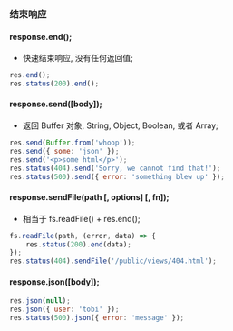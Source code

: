 ### 结束响应
#### response.end();
- 快速结束响应, 没有任何返回值;
```javascript
res.end();
res.status(200).end();
```
#### response.send([body]);
- 返回 Buffer 对象, String, Object, Boolean, 或者 Array;
```javascript
res.send(Buffer.from('whoop'));
res.send({ some: 'json' });
res.send('<p>some html</p>');
res.status(404).send('Sorry, we cannot find that!');
res.status(500).send({ error: 'something blew up' });
```
#### response.sendFile(path [, options] [, fn]);
- 相当于 fs.readFile() + res.end();
```javascript
fs.readFile(path, (error, data) => {
    res.status(200).end(data);
});
res.status(404).sendFile('/public/views/404.html');
```
#### response.json([body]);
```javascript
res.json(null);
res.json({ user: 'tobi' });
res.status(500).json({ error: 'message' });
```

